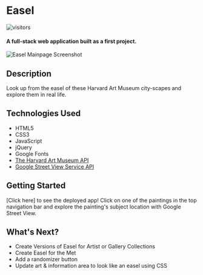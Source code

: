 # Easel
![visitors](https://visitor-badge.glitch.me/badge?page_id=jfwebb.easel)
#### A full-stack web application built as a first project.
<img src="./Images/HomeImage.png" alt="Easel Mainpage Screenshot"/>

## Description
Look up from the easel of these Harvard Art Museum city-scapes and explore them in real life.

## <a name="technologiesused"></a> Technologies Used
* HTML5
* CSS3
* JavaScript
* jQuery
* Google Fonts
* [The Harvard Art Museum API](https://harvardartmuseums.org/collections/api)
* [Google Street View Service API](https://developers.google.com/maps/documentation/streetview/overview)

## <a name="gettingstarted"></a> Getting Started
[Click here] to see the deployed app! Click on one of the paintings in the top navigation bar and explore the painting's subject location with Google Street View. 

## <a name="future"></a> What's Next?
* Create Versions of Easel for Artist or Gallery Collections
* Create Easel for the Met
* Add a randomizer button
* Update art & information area to look like an easel using CSS